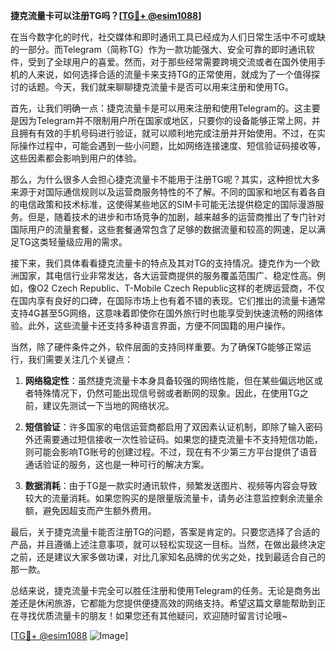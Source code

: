 **捷克流量卡可以注册TG吗？[[TG💪+ @esim1088](https://t.me/s/esim1088)]**

在当今数字化的时代，社交媒体和即时通讯工具已经成为人们日常生活中不可或缺的一部分。而Telegram（简称TG）作为一款功能强大、安全可靠的即时通讯软件，受到了全球用户的喜爱。然而，对于那些经常需要跨境交流或者在国外使用手机的人来说，如何选择合适的流量卡来支持TG的正常使用，就成为了一个值得探讨的话题。今天，我们就来聊聊捷克流量卡是否可以用来注册和使用TG。

首先，让我们明确一点：捷克流量卡是可以用来注册和使用Telegram的。这主要是因为Telegram并不限制用户所在国家或地区，只要你的设备能够正常上网，并且拥有有效的手机号码进行验证，就可以顺利地完成注册并开始使用。不过，在实际操作过程中，可能会遇到一些小问题，比如网络连接速度、短信验证码接收等，这些因素都会影响到用户的体验。

那么，为什么很多人会担心捷克流量卡不能用于注册TG呢？其实，这种担忧大多来源于对国际通信规则以及运营商服务特性的不了解。不同的国家和地区有着各自的电信政策和技术标准，这使得某些地区的SIM卡可能无法提供稳定的国际漫游服务。但是，随着技术的进步和市场竞争的加剧，越来越多的运营商推出了专门针对国际用户的流量套餐，这些套餐通常包含了足够的数据流量和较高的网速，足以满足TG这类轻量级应用的需求。

接下来，我们具体看看捷克流量卡的特点及其对TG的支持情况。捷克作为一个欧洲国家，其电信行业非常发达，各大运营商提供的服务覆盖范围广、稳定性高。例如，像O2 Czech Republic、T-Mobile Czech Republic这样的老牌运营商，不仅在国内享有良好的口碑，在国际市场上也有着不错的表现。它们推出的流量卡通常支持4G甚至5G网络，这意味着即使你在国外旅行时也能享受到快速流畅的网络体验。此外，这些流量卡还支持多种语言界面，方便不同国籍的用户操作。

当然，除了硬件条件之外，软件层面的支持同样重要。为了确保TG能够正常运行，我们需要关注几个关键点：

1. **网络稳定性**：虽然捷克流量卡本身具备较强的网络性能，但在某些偏远地区或者特殊情况下，仍然可能出现信号弱或者断网的现象。因此，在使用TG之前，建议先测试一下当地的网络状况。
   
2. **短信验证**：许多国家的电信运营商都启用了双因素认证机制，即除了输入密码外还需要通过短信接收一次性验证码。如果您的捷克流量卡不支持短信功能，则可能会影响TG账号的创建过程。不过，现在有不少第三方平台提供了语音通话验证的服务，这也是一种可行的解决方案。

3. **数据消耗**：由于TG是一款实时通讯软件，频繁发送图片、视频等内容会导致较大的流量消耗。如果您购买的是限量版流量卡，请务必注意监控剩余流量余额，避免因超支而产生额外费用。

最后，关于捷克流量卡能否注册TG的问题，答案是肯定的。只要您选择了合适的产品，并且遵循上述注意事项，就可以轻松实现这一目标。当然，在做出最终决定之前，还是建议大家多做功课，对比几家知名品牌的优劣之处，找到最适合自己的那一款。

总结来说，捷克流量卡完全可以胜任注册和使用Telegram的任务。无论是商务出差还是休闲旅游，它都能为您提供便捷高效的网络支持。希望这篇文章能帮助到正在寻找优质流量卡的朋友！如果您还有其他疑问，欢迎随时留言讨论哦~

[[TG💪+ @esim1088](https://t.me/s/esim1088) ![Image](https://i.postimg.cc/4NQfJmqS/Snipaste-2025-05-13-00-14-12.png)]